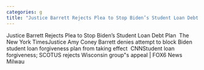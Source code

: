 ```yaml
---
categories: g
title: "Justice Barrett Rejects Plea to Stop Biden’s Student Loan Debt Plan  The New York Times"
---
```

Justice Barrett Rejects Plea to Stop Biden’s Student Loan Debt Plan&nbsp;&nbsp;The New York TimesJustice Amy Coney Barrett denies attempt to block Biden student loan forgiveness plan from taking effect&nbsp;&nbsp;CNNStudent loan forgiveness; SCOTUS rejects Wisconsin group"s appeal | FOX6 News Milwau